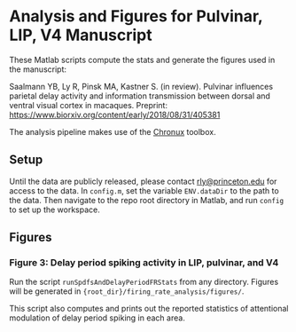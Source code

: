# Analysis and Figures for Pulvinar, LIP, V4 Manuscript

These Matlab scripts compute the stats and generate the figures used in the manuscript: 

Saalmann YB, Ly R, Pinsk MA, Kastner S. (in review). Pulvinar influences parietal delay activity and information transmission between dorsal and ventral visual cortex in macaques. Preprint: https://www.biorxiv.org/content/early/2018/08/31/405381

The analysis pipeline makes use of the [Chronux](http://chronux.org/) toolbox. 

## Setup

Until the data are publicly released, please contact rly@princeton.edu for access to the data. In `config.m`, set the variable `ENV.dataDir` to the path to the data. Then navigate to the repo root directory in Matlab, and run `config` to set up the workspace.

## Figures

### Figure 3: Delay period spiking activity in LIP, pulvinar, and V4

Run the script `runSpdfsAndDelayPeriodFRStats` from any directory. Figures will be generated in `{root_dir}/firing_rate_analysis/figures/`.

This script also computes and prints out the reported statistics of attentional modulation of delay period spiking in each area. 
